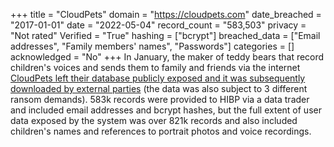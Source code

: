 +++
title = "CloudPets"
domain = "https://cloudpets.com"
date_breached = "2017-01-01"
date = "2022-05-04"
record_count = "583,503"
privacy = "Not rated"
Verified = "True"
hashing = ["bcrypt"]
breached_data = ["Email addresses", "Family members' names", "Passwords"]
categories = []
acknowledged = "No"
+++
In January, the maker of teddy bears that record children's voices and sends them to family and friends via the internet <a href="https://www.troyhunt.com/data-from-connected-cloudpets-teddy-bears-leaked-and-ransomed-exposing-kids-voice-messages" target="_blank" rel="noopener">CloudPets left their database publicly exposed and it was subsequently downloaded by external parties</a> (the data was also subject to 3 different ransom demands). 583k records were provided to HIBP via a data trader and included email addresses and bcrypt hashes, but the full extent of user data exposed by the system was over 821k records and also included children's names and references to portrait photos and voice recordings.
